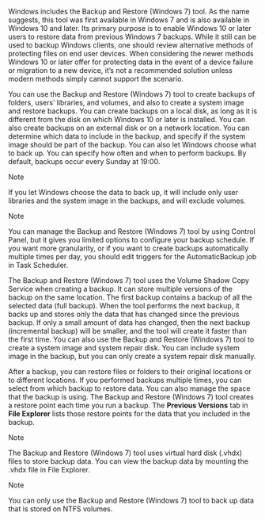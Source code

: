Windows includes the Backup and Restore (Windows 7) tool. As the name suggests, this tool was first available in Windows 7 and is also available in Windows 10 and later. Its primary purpose is to enable Windows 10 or later users to restore data from previous Windows 7 backups. While it still can be used to backup Windows clients, one should review alternative methods of protecting files on end user devices. When considering the newer methods Windows 10 or later offer for protecting data in the event of a device failure or migration to a new device, it’s not a recommended solution unless modern methods simply cannot support the scenario.

You can use the Backup and Restore (Windows 7) tool to create backups of folders, users’ libraries, and volumes, and also to create a system image and restore backups. You can create backups on a local disk, as long as it is different from the disk on which Windows 10 or later is installed. You can also create backups on an external disk or on a network location. You can determine which data to include in the backup, and specify if the system image should be part of the backup. You can also let Windows choose what to back up. You can specify how often and when to perform backups. By default, backups occur every Sunday at 19:00.

> [!NOTE]
> If you let Windows choose the data to back up, it will include only user libraries and the system image in the backups, and will exclude volumes.

> [!NOTE]
> You can manage the Backup and Restore (Windows 7) tool by using Control Panel, but it gives you limited options to configure your backup schedule. If you want more granularity, or if you want to create backups automatically multiple times per day, you should edit triggers for the AutomaticBackup job in Task Scheduler.

The Backup and Restore (Windows 7) tool uses the Volume Shadow Copy Service when creating a backup. It can store multiple versions of the backup on the same location. The first backup contains a backup of all the selected data (full backup). When the tool performs the next backup, it backs up and stores only the data that has changed since the previous backup. If only a small amount of data has changed, then the next backup (incremental backup) will be smaller, and the tool will create it faster than the first time. You can also use the Backup and Restore (Windows 7) tool to create a system image and system repair disk. You can include system image in the backup, but you can only create a system repair disk manually.

After a backup, you can restore files or folders to their original locations or to different locations. If you performed backups multiple times, you can select from which backup to restore data. You can also manage the space that the backup is using. The Backup and Restore (Windows 7) tool creates a restore point each time you run a backup. The **Previous Versions** tab in **File Explorer** lists those restore points for the data that you included in the backup.

> [!NOTE]
> The Backup and Restore (Windows 7) tool uses virtual hard disk (.vhdx) files to store backup data. You can view the backup data by mounting the .vhdx file in File Explorer.

> [!NOTE]
> You can only use the Backup and Restore (Windows 7) tool to back up data that is stored on NTFS volumes.
